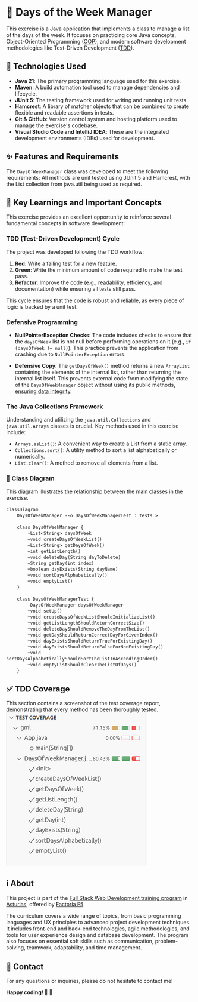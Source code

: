 🥷 Days of the Week Manager
================================================

This exercise is a Java application that implements a class to manage
a list of the days of the week. It focuses on practicing core Java
concepts, Object-Oriented Programming ([OOP](https://en.wikipedia.org/wiki/Object-oriented_programming)),
and modern software development methodologies like Test-Driven Development
([TDD](https://en.wikipedia.org/wiki/Test-driven_development)).

🚀 Technologies Used
--------------------
*   **Java 21**: The primary programming language used for this exercise.
*   **Maven**: A build automation tool used to manage dependencies and lifecycle.
*   **JUnit 5**: The testing framework used for writing and running unit tests.
*   **Hamcrest**: A library of matcher objects that can be combined to create flexible and readable assertions in tests.
*   **Git & GitHub**: Version control system and hosting platform used to manage the exercise's codebase.
*   **Visual Studio Code and IntelliJ IDEA**: These are the integrated development environments (IDEs) used for development.

✨ Features and Requirements
---------------------------
The ```DaysOfWeekManager``` class was developed to meet the following requirements:
All methods are unit tested using JUnit 5 and Hamcrest, with the List collection
from java.util being used as required.

🧠 Key Learnings and Important Concepts
---------------------------------------
This exercise provides an excellent opportunity to reinforce several fundamental concepts in software development:

### TDD (Test-Driven Development) Cycle
The project was developed following the TDD workflow:

1.  **Red**: Write a failing test for a new feature.
2.  **Green**: Write the minimum amount of code required to make the test pass.
3.  **Refactor**: Improve the code (e.g., readability, efficiency, and documentation) while ensuring all tests still pass.

This cycle ensures that the code is robust and reliable, as every piece of logic is backed by a unit test.

### Defensive Programming
*   **NullPointerException Checks**: The code includes checks to ensure that
the ```daysOfWeek``` list is not null before performing operations on it
(e.g., ```if (daysOfWeek != null)```). This practice prevents the application from
crashing due to ```NullPointerException``` errors.

* **Defensive Copy**: The ```getDaysOfWeek()``` method returns a new ```ArrayList```
containing the elements of the internal list, rather than returning
the internal list itself. This prevents external code from modifying the state
of the ```DaysOfWeekManager``` object without using its public methods,
<u>ensuring data integrity</u>.

### The Java Collections Framework
Understanding and utilizing the ```java.util.Collections``` and ```java.util.Arrays```
classes is crucial. Key methods used in this exercise include:

*   ```Arrays.asList()```: A convenient way to create a List from a static array.
*   ```Collections.sort()```: A utility method to sort a list alphabetically or numerically.
*   ```List.clear()```: A method to remove all elements from a list.

### 📁 Class Diagram
This diagram illustrates the relationship between the main classes in the exercise.
```mermaid
classDiagram
    DaysOfWeekManager --o DaysOfWeekManagerTest : tests >

    class DaysOfWeekManager {
        -List<String> daysOfWeek
        +void createDaysOfWeekList()
        +List<String> getDaysOfWeek()
        +int getListLength()
        +void deleteDay(String dayToDelete)
        +String getDay(int index)
        +boolean dayExists(String dayName)
        +void sortDaysAlphabetically()
        +void emptyList()
    }

    class DaysOfWeekManagerTest {
        -DaysOfWeekManager daysOfWeekManager
        +void setUp()
        +void createDaysOfWeekListShouldInitializeList()
        +void getListLengthShouldReturnCorrectSize()
        +void deleteDayShouldRemoveTheDayFromTheList()
        +void getDayShouldReturnCorrectDayForGivenIndex()
        +void dayExistsShouldReturnTrueForExistingDay()
        +void dayExistsShouldReturnFalseForNonExistingDay()
        +void sortDaysAlphabeticallyShouldSortTheListInAscendingOrder()
        +void emptyListShouldClearTheListOfDays()
    }
```

✅ TDD Coverage
---------------
This section contains a screenshot of the test coverage report,
demonstrating that every method has been thoroughly tested.
![TDD Screenshot](/img/tdd.png)

## ℹ️ About

This project is part of the [Full Stack Web Development training program](https://factoriaf5.org/aprende/desarrollo-web-full-stack-asturias/) in [Asturias](https://en.wikipedia.org/wiki/Asturias), offered by [Factoría F5](https://factoriaf5.org/).

The curriculum covers a wide range of topics, from basic programming languages ​​and UX principles to advanced project development techniques. It includes front-end and back-end technologies, agile methodologies, and tools for user experience design and database development. The program also focuses on essential soft skills such as communication, problem-solving, teamwork, adaptability, and time management.

## 📧 Contact

For any questions or inquiries, please do not hesitate to contact me!

**Happy coding! 🌱 🐒**
